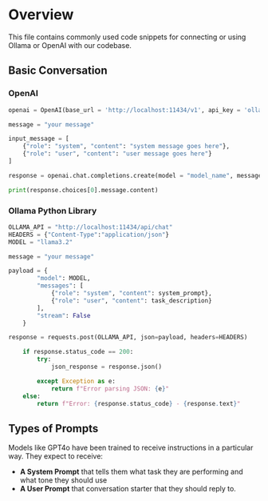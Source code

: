 # Overview

This file contains commonly used code snippets for connecting or using Ollama or OpenAI with our codebase.

## Basic Conversation

### OpenAI

```py
openai = OpenAI(base_url = 'http://localhost:11434/v1', api_key = 'ollama')

message = "your message"

input_message = [
    {"role": "system", "content": "system message goes here"},
    {"role": "user", "content": "user message goes here"}
]

response = openai.chat.completions.create(model = "model_name", messages = input_message)

print(response.choices[0].message.content)
```

### Ollama Python Library

```py
OLLAMA_API = "http://localhost:11434/api/chat"
HEADERS = {"Content-Type":"application/json"}
MODEL = "llama3.2"

message = "your message"

payload = {
        "model": MODEL,
        "messages": [
            {"role": "system", "content": system_prompt},
            {"role": "user", "content": task_description}
        ],
        "stream": False
    }

response = requests.post(OLLAMA_API, json=payload, headers=HEADERS)

    if response.status_code == 200:
        try:
            json_response = response.json()

        except Exception as e:
            return f"Error parsing JSON: {e}"
    else:
        return f"Error: {response.status_code} - {response.text}"
```

## Types of Prompts

Models like GPT4o have been trained to receive instructions in a particular way. They expect to receive:

- **A System Prompt** that tells them what task they are performing and what tone they should use
- **A User Prompt** that conversation starter that they should reply to.
